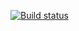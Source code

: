 [![Build status](https://ci.appveyor.com/api/projects/status/wphuvdcetlplaxau?svg=true)](https://ci.appveyor.com/project/DmitriyB763/selenium)

